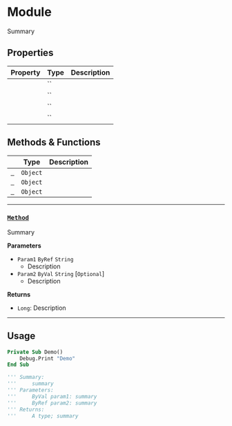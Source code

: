 # Module

Summary

## Properties

| Property | Type | Description |
|----------|------|-------------|
| ` `      | ``   |             |
| ` `      | ``   |             |
| ` `      | ``   |             |
| ` `      | ``   |             |

## Methods & Functions

|          | Type     | Description |
|----------|----------|-------------|
| [` `](#) | `Object` |             |
| [` `](#) | `Object` |             |
| [` `](#) | `Object` |             |

---

### [`Method`](Method.bas#L0)

Summary

**Parameters**
- `Param1` `ByRef` `String`
    - Description
- `Param2` `ByVal` `String` [`Optional`]
    - Description

**Returns**
- `Long`: Description

---

## Usage

```vb
Private Sub Demo()
    Debug.Print "Demo"
End Sub
```



```vb
''' Summary:
'''     summary
''' Parameters:
'''     ByVal param1: summary
'''     ByRef param2: summary
''' Returns:
'''     A type; summary


```